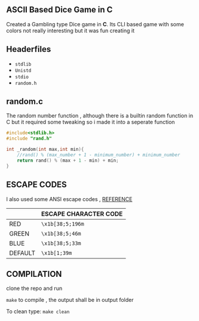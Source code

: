 ## ASCII Based Dice Game in C
Created a Gambling type Dice game in **C**. Its CLI based game with some colors not really interesting but it was fun creating it
## Headerfiles
 -  `stdlib`
 - `Unistd`
 - `stdio`
 - `random.h` 
## random.c

The random number function , although there is a builtin random function in C but it required some tweaking so i made it into a seperate function
```C
#include<stdlib.h>
#include "rand.h"

int _random(int max,int min){
    //rand() % (max_number + 1 - minimum_number) + minimum_number
    return rand() % (max + 1 - min) + min;
}
```
## ESCAPE CODES

I also used some ANSI escape codes , 
[REFERENCE](https://gist.github.com/fnky/458719343aabd01cfb17a3a4f7296797)

|  |ESCAPE CHARACTER CODE  |
|--|--|
|  RED| `\x1b[38;5;196m`    |
|  GREEN| `\x1b[38;5;46m`	 |
|  BLUE| `\x1b[38;5;33m`    |
| DEFAULT| `\x1b[1;39m` |

## COMPILATION
clone the repo and run 

`make` to compile , the output shall be in output folder

To clean type:
`make clean`

